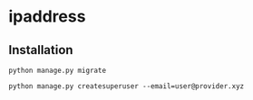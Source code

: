 # ipaddress

## Installation

`python manage.py migrate`

`python manage.py createsuperuser --email=user@provider.xyz`

